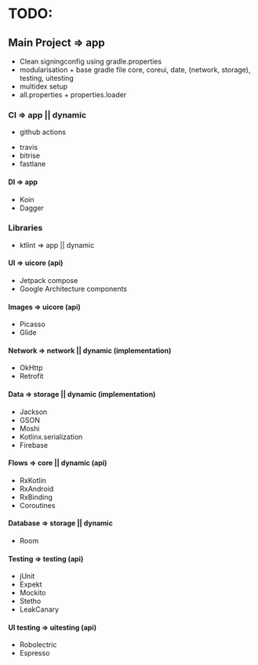 # TODO:

## Main Project => app

- Clean signingconfig using gradle.properties
- modularisation + base gradle file
  core, coreui, date, (network, storage), testing, uitesting
- multidex setup
- all.properties + properties.loader

### CI => app || dynamic

+ github actions 
- travis
- bitrise
- fastlane

#### DI => app

- Koin
- Dagger

### Libraries

- ktlint => app || dynamic

#### UI => uicore (api)

- Jetpack compose
- Google Architecture components

#### Images => uicore (api)

- Picasso
- Glide

#### Network => network || dynamic (implementation)

- OkHttp
- Retrofit

#### Data => storage || dynamic (implementation)

- Jackson
- GSON
- Moshi
- Kotlinx.serialization
- Firebase

#### Flows => core || dynamic (api)

- RxKotlin
- RxAndroid
- RxBinding
- Coroutines

#### Database => storage || dynamic

- Room

#### Testing => testing (api)

- jUnit
- Expekt
- Mockito
- Stetho
- LeakCanary

#### UI testing => uitesting (api)

- Robolectric
- Espresso